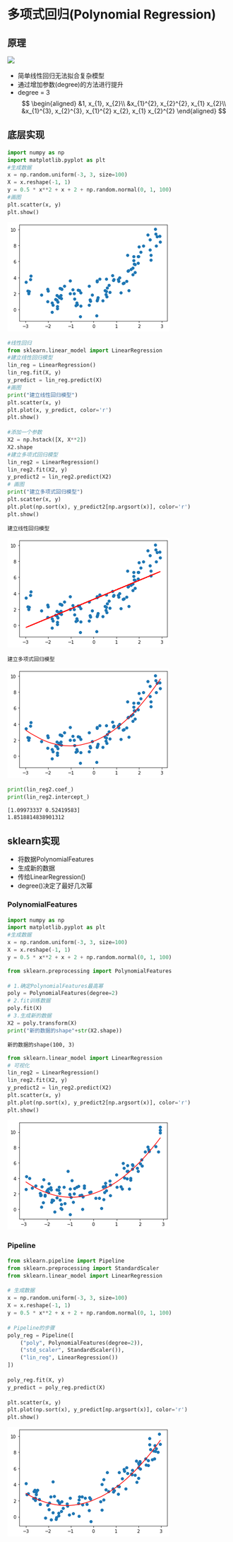 # 多项式回归(Polynomial Regression)

## 原理

![](https://raw.githubusercontent.com/LinCheungS/PicGo_Image_Storage/master/2020/20200423001147.png)  
  
- 简单线性回归无法拟合复杂模型
- 通过增加参数(degree)的方法进行提升
- degree = 3
$$
\begin{aligned}
&1, x_{1}, x_{2}\\
&x_{1}^{2}, x_{2}^{2}, x_{1} x_{2}\\
&x_{1}^{3}, x_{2}^{3}, x_{1}^{2} x_{2}, x_{1} x_{2}^{2}
\end{aligned}
$$

## 底层实现


```python
import numpy as np 
import matplotlib.pyplot as plt
#生成数据
x = np.random.uniform(-3, 3, size=100)
X = x.reshape(-1, 1)
y = 0.5 * x**2 + x + 2 + np.random.normal(0, 1, 100)
#画图
plt.scatter(x, y)
plt.show()

```


![png](./img/8_output_4_0.png)



```python
#线性回归
from sklearn.linear_model import LinearRegression
#建立线性回归模型
lin_reg = LinearRegression()
lin_reg.fit(X, y)
y_predict = lin_reg.predict(X)
#画图
print("建立线性回归模型")
plt.scatter(x, y)
plt.plot(x, y_predict, color='r')
plt.show()

#添加一个参数
X2 = np.hstack([X, X**2])
X2.shape
#建立多项式回归模型
lin_reg2 = LinearRegression()
lin_reg2.fit(X2, y)
y_predict2 = lin_reg2.predict(X2)
# 画图
print("建立多项式回归模型")
plt.scatter(x, y)
plt.plot(np.sort(x), y_predict2[np.argsort(x)], color='r')
plt.show()
```

    建立线性回归模型



![png](./img/8_output_5_1.png)


    建立多项式回归模型



![png](./img/8_output_5_3.png)



```python
print(lin_reg2.coef_)
print(lin_reg2.intercept_)
```

    [1.09973337 0.52419583]
    1.8518814838901312


## sklearn实现

- 将数据PolynomialFeatures
- 生成新的数据
- 传给LinearRegression()
- degree()决定了最好几次幂  


### PolynomialFeatures


```python
import numpy as np 
import matplotlib.pyplot as plt
#生成数据
x = np.random.uniform(-3, 3, size=100)
X = x.reshape(-1, 1)
y = 0.5 * x**2 + x + 2 + np.random.normal(0, 1, 100)
```


```python
from sklearn.preprocessing import PolynomialFeatures

# 1.确定PolynomialFeatures最高幂
poly = PolynomialFeatures(degree=2)
# 2.fit训练数据
poly.fit(X)
# 3.生成新的数据
X2 = poly.transform(X)
print("新的数据的shape"+str(X2.shape))
```

    新的数据的shape(100, 3)



```python
from sklearn.linear_model import LinearRegression
# 可视化
lin_reg2 = LinearRegression()
lin_reg2.fit(X2, y)
y_predict2 = lin_reg2.predict(X2)
plt.scatter(x, y)
plt.plot(np.sort(x), y_predict2[np.argsort(x)], color='r')
plt.show()
```


![png](./img/8_output_12_0.png)


### Pipeline


```python
from sklearn.pipeline import Pipeline
from sklearn.preprocessing import StandardScaler
from sklearn.linear_model import LinearRegression

# 生成数据
x = np.random.uniform(-3, 3, size=100)
X = x.reshape(-1, 1)
y = 0.5 * x**2 + x + 2 + np.random.normal(0, 1, 100)

# Pipeline的步骤
poly_reg = Pipeline([
    ("poly", PolynomialFeatures(degree=2)),
    ("std_scaler", StandardScaler()),
    ("lin_reg", LinearRegression())
])

poly_reg.fit(X, y)
y_predict = poly_reg.predict(X)

plt.scatter(x, y)
plt.plot(np.sort(x), y_predict[np.argsort(x)], color='r')
plt.show()
```


![png](./img/8_output_14_0.png)
